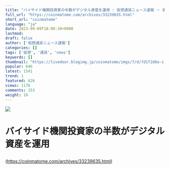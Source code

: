 ```yaml
---
title: "バイサイド機関投資家の半数がデジタル資産を運用 : 仮想通貨ニュース速報 － 仮想通貨まとめNews"
full_url: "https://coinmatome.com/archives/33239635.html"
short_url: "coinmatome"
language: "ja"
date: 2023-09-09T18:00:30+0900
lastmod: 
draft: false
author: ['仮想通貨ニュース速報']
categories: []
tags: ['仮想', '通貨', 'news']
keywords: []
thumbnail: "https://livedoor.blogimg.jp/coinmatome/imgs/7/d/7d1f2d0a-s.jpg"
popular: 646
latest: 1541
trend: 1
featured: 626
views: 1178
comments: 153
weight: 10
---
```


![](https://livedoor.blogimg.jp/coinmatome/imgs/7/d/7d1f2d0a-s.jpg)

<h1 class='article-title-k entry-title'> <p class='article-title-name'> バイサイド機関投資家の半数がデジタル資産を運用 </p> </h1> 

(https://coinmatome.com/archives/33239635.html)
